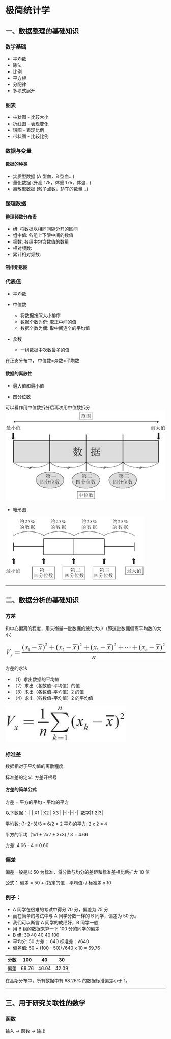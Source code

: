 # 极简统计学

## 一、数据整理的基础知识

### 数学基础

- 平均数
- 除法
- 比例
- 平方根
- 分配律
- 多项式展开

### 图表

- 柱状图 - 比较大小
- 折线图 - 表现变化
- 饼图 - 表现比例
- 带状图 - 比较比例

### 数据与变量

#### 数据的种类

- 实质型数据 (A 型血，B 型血...)
- 量化数据 (升高 175，体重 175，体温...)
- 离散型数据 (骰子点数，轿车的数量...)

### 整理数据

#### 整理频数分布表

- 组: 将数据以相同间隔分开的区间
- 组中值: 各组上下限中间的数值
- 频数: 各组中包含数值的数量
- 相对频数:
- 累计相对频数:

#### 制作矩形图

### 代表值

- 平均数

- 中位数

  - 将数据按照大小排序
  - 数据个数为奇: 取正中间的值
  - 数据个数为偶: 取中间连个的平均值

- 众数
  - 一组数据中次数最多的值

在正态分布中，
中位数=众数=平均数

#### 数据的离散性

- 最大值和最小值

- 四分位数

可以看作用中位数拆分后再次用中位数拆分
![](%E5%9B%9B%E5%88%86%E4%BD%8D%E6%95%B0.png)

- 箱形图

![](%E7%AE%B1%E5%BD%A2%E5%9B%BE.png)

---

## 二、数据分析的基础知识

### 方差

和中心偏离的程度，用来衡量一批数据的波动大小（即这批数据偏离平均数的大小）

![](%E6%96%B9%E5%B7%AE%E7%9A%84%E5%AE%9A%E4%B9%89.png)

方差的求法

- （1）求出数据的平均值
- （2）求出（各数值-平均值）的值
- （3）求出（各数值-平均值）2 的值
- （4）求出（各数值-平均值）2 的平均值

![](%E6%96%B9%E5%B7%AE%E5%85%AC%E5%BC%8F.png)

### 标准差

数据相对于平均值的离散程度

标准差的定义: 方差开根号

#### 方差的简单公式

方差 = 平方的平均 - 平均的平方

以下数据：
| | X1 | X2 | X3 |
|-|-|-|-|
|数字|1|2|3|

平均数: (1+2+3)/3 = 6/2 = 2
平均的平方: 2 x 2 = 4

平方的平均: (1x1 + 2x2 + 3x3) / 3 = 4.66

方差: 4.66 - 4 = 0.66

### 偏差

偏差一般是以 50 为标准，将分数与均分的差距和标准差相比后扩大 10 倍

公式： 偏差 = 50 + (指定的值 - 平均值) / 标准差 x 10

### 例子：

- A 同学在很难的考试中得分 70 分，偏差为 75 分
- 而在简单的考试中与 A 同学分数一样的 B 同学，偏差为 50 分。
- 我们可以断言 A 同学的成绩好，B 同学一般
- 用 B 组的数据来算一下 100 分的同学的偏差
- B 组: 30 40 40 40 100
- 平均分: 50 方差： 640 标准差：√640
- 偏差值: 50 + (100 - 50)/√640 x 10 = 69.76

| 分数 | 100   | 40    | 30    |
| ---- | ----- | ----- | ----- |
| 偏差 | 69.76 | 46.04 | 42.09 |

在高斯分布中，所有数据中有 68.26% 的数据标准偏差小于 1。

---

## 三、用于研究关联性的数学

### 函数

输入 -> 函数 -> 输出
